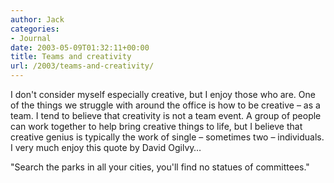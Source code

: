```yaml
---
author: Jack
categories:
- Journal
date: 2003-05-09T01:32:11+00:00
title: Teams and creativity
url: /2003/teams-and-creativity/
---
```


I don't consider myself especially creative, but I enjoy those who are. One of the things we struggle with around the office is how to be creative &#8211; as a team. I tend to believe that creativity is not a team event. A group of people can work together to help bring creative things to life, but I believe that creative genius is typically the work of single &#8211; sometimes two &#8211; individuals. I very much enjoy this quote by David Ogilvy&#8230;

"Search the parks in all your cities, you'll find no statues of committees."